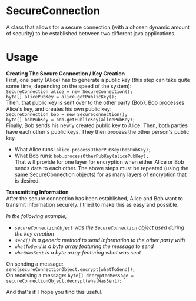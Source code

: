 # SecureConnection
A class that allows for a secure connection (with a chosen dynamic amount of security) to be established between two different java applications.
# Usage
**Creating The Secure Connection / Key Creation**  
First, one party (Alice) has to generate a public key (this step can take quite some time, depending on the speed of the system):  
`SecureConnection alice = new SecureConnection();`  
`byte[] alicePubKey = alice.getPublicKey();`  
Then, that public key is sent over to the other party (Bob). Bob processes Alice's key, and creates his own public key:  
`SecureConnection bob = new SecureConnection();`  
`byte[] bobPubKey = bob.getPublicKey(alicePubKey);`  
Finally, Bob sends his newly created public key to Alice. Then, both parties have each other's public keys. They then process the other person's public key.  
- What Alice runs: `alice.processOtherPubKey(bobPubKey);`  
- What Bob runs: `bob.processOtherPubKey(alicePubKey);`  
That will provide for one layer for encryption when either Alice or Bob sends data to each other. The above steps must be repeated (using the same SecureConnection objects) for as many layers of encryption that is desired.

**Transmitting Information**  
After the secure connection has been established, Alice and Bob want to transmit information securely. I tried to make this as easy and possible.

*In the following example,*
- *`secureConnectionObject` was the `SecureConnection` object used during the key creation*
- *`send()` is a generic method to send information to the other party with*
- *`whatToSend` is a byte array featuring the message to send*
- *`whatWasSent` is a byte array featuring what was sent*

On sending a message: `send(secureConnectionObject.encrypt(whatToSend));`  
On receiving a message: `byte[] decryptedMessage = secureConnectionObject.decrypt(whatWasSent);`  

And that's it! I hope you find this useful.
